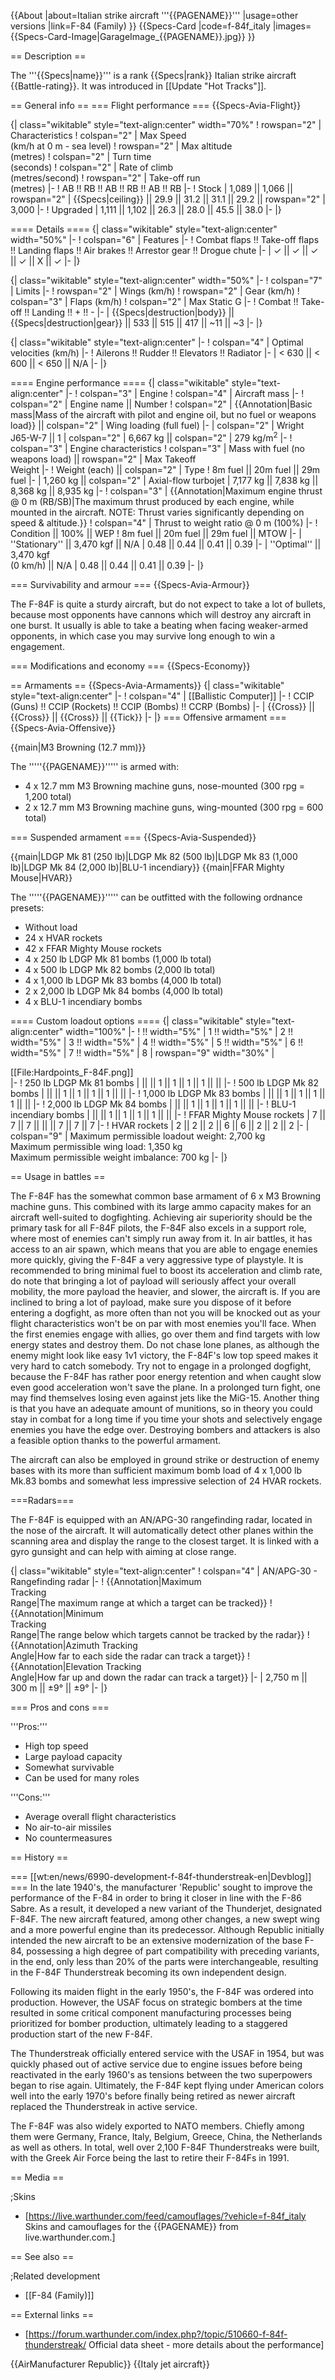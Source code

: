 {{About
|about=Italian strike aircraft '''{{PAGENAME}}'''
|usage=other versions
|link=F-84 (Family)
}}
{{Specs-Card
|code=f-84f_italy
|images={{Specs-Card-Image|GarageImage_{{PAGENAME}}.jpg}}
}}

== Description ==

<!-- ''In the description, the first part should be about the history of and the creation and combat usage of the aircraft, as well as its key features. In the second part, tell the reader about the aircraft in the game. Insert a screenshot of the vehicle, so that if the novice player does not remember the vehicle by name, he will immediately understand what kind of vehicle the article is talking about.'' -->

The '''{{Specs|name}}''' is a rank {{Specs|rank}} Italian strike aircraft {{Battle-rating}}. It was introduced in [[Update "Hot Tracks"]].

== General info ==
=== Flight performance ===
{{Specs-Avia-Flight}}

<!-- ''Describe how the aircraft behaves in the air. Speed, manoeuvrability, acceleration and allowable loads - these are the most important characteristics of the vehicle.'' -->

{| class="wikitable" style="text-align:center" width="70%"
! rowspan="2" | Characteristics
! colspan="2" | Max Speed<br>(km/h at 0 m - sea level)
! rowspan="2" | Max altitude<br>(metres)
! colspan="2" | Turn time<br>(seconds)
! colspan="2" | Rate of climb<br>(metres/second)
! rowspan="2" | Take-off run<br>(metres)
|-
! AB !! RB !! AB !! RB !! AB !! RB
|-
! Stock
| 1,089 || 1,066 || rowspan="2" | {{Specs|ceiling}} || 29.9 || 31.2 || 31.1 || 29.2 || rowspan="2" | 3,000
|-
! Upgraded
| 1,111 || 1,102 || 26.3 || 28.0 || 45.5 || 38.0
|-
|}

==== Details ====
{| class="wikitable" style="text-align:center" width="50%"
|-
! colspan="6" | Features
|-
! Combat flaps !! Take-off flaps !! Landing flaps !! Air brakes !! Arrestor gear !! Drogue chute
|-
| ✓ || ✓ || ✓ || ✓ || X || ✓ <!-- ✓ -->
|-
|}

{| class="wikitable" style="text-align:center" width="50%"
|-
! colspan="7" | Limits
|-
! rowspan="2" | Wings (km/h)
! rowspan="2" | Gear (km/h)
! colspan="3" | Flaps (km/h)
! colspan="2" | Max Static G
|-
! Combat !! Take-off !! Landing !! + !! -
|-
| {{Specs|destruction|body}} || {{Specs|destruction|gear}} || 533 || 515 || 417 || ~11 || ~3
|-
|}

{| class="wikitable" style="text-align:center"
|-
! colspan="4" | Optimal velocities (km/h)
|-
! Ailerons !! Rudder !! Elevators !! Radiator
|-
| < 630 || < 600 || < 650 || N/A
|-
|}

==== Engine performance ====
{| class="wikitable" style="text-align:center"
|-
! colspan="3" | Engine
! colspan="4" | Aircraft mass
|-
! colspan="2" | Engine name || Number
! colspan="2" | {{Annotation|Basic mass|Mass of the aircraft with pilot and engine oil, but no fuel or weapons load}} || colspan="2" | Wing loading (full fuel)
|-
| colspan="2" | Wright J65-W-7 || 1
| colspan="2" | 6,667 kg || colspan="2" | 279 kg/m<sup>2</sup>
|-
! colspan="3" | Engine characteristics
! colspan="3" | Mass with fuel (no weapons load) || rowspan="2" | Max Takeoff<br>Weight
|-
! Weight (each) || colspan="2" | Type
! 8m fuel || 20m fuel || 29m fuel
|-
| 1,260 kg || colspan="2" | Axial-flow turbojet
| 7,177 kg || 7,838 kg || 8,368 kg || 8,935 kg
|-
! colspan="3" | {{Annotation|Maximum engine thrust @ 0 m (RB/SB)|The maximum thrust produced by each engine, while mounted in the aircraft. NOTE: Thrust varies significantly depending on speed & altitude.}}
! colspan="4" | Thrust to weight ratio @ 0 m (100%)
|-
! Condition || 100% || WEP
! 8m fuel || 20m fuel || 29m fuel || MTOW
|-
| ''Stationary'' || 3,470 kgf || N/A
| 0.48 || 0.44 || 0.41 || 0.39
|-
| ''Optimal'' || 3,470 kgf<br>(0 km/h) || N/A
| 0.48 || 0.44 || 0.41 || 0.39
|-
|}

=== Survivability and armour ===
{{Specs-Avia-Armour}}

<!-- ''Examine the survivability of the aircraft. Note how vulnerable the structure is and how secure the pilot is, whether the fuel tanks are armoured, etc. Describe the armour, if there is any, and also mention the vulnerability of other critical aircraft systems.'' -->

The F-84F is quite a sturdy aircraft, but do not expect to take a lot of bullets, because most opponents have cannons which will destroy any aircraft in one burst. It usually is able to take a beating when facing weaker-armed opponents, in which case you may survive long enough to win a engagement.

=== Modifications and economy ===
{{Specs-Economy}}

== Armaments ==
{{Specs-Avia-Armaments}}
{| class="wikitable" style="text-align:center"
|-
! colspan="4" | [[Ballistic Computer]]
|-
! CCIP (Guns) !! CCIP (Rockets) !! CCIP (Bombs) !! CCRP (Bombs)
|-
| {{Cross}} || {{Cross}} || {{Cross}} || {{Tick}}
|-
|}
=== Offensive armament ===
{{Specs-Avia-Offensive}}

<!-- ''Describe the offensive armament of the aircraft, if any. Describe how effective the cannons and machine guns are in a battle, and also what belts or drums are better to use. If there is no offensive weaponry, delete this subsection.'' -->

{{main|M3 Browning (12.7 mm)}}

The '''''{{PAGENAME}}''''' is armed with:

- 4 x 12.7 mm M3 Browning machine guns, nose-mounted (300 rpg = 1,200 total)
- 2 x 12.7 mm M3 Browning machine guns, wing-mounted (300 rpg = 600 total)

=== Suspended armament ===
{{Specs-Avia-Suspended}}

<!-- ''Describe the aircraft's suspended armament: additional cannons under the wings, bombs, rockets and torpedoes. This section is especially important for bombers and attackers. If there is no suspended weaponry remove this subsection.'' -->

{{main|LDGP Mk 81 (250 lb)|LDGP Mk 82 (500 lb)|LDGP Mk 83 (1,000 lb)|LDGP Mk 84 (2,000 lb)|BLU-1 incendiary}}
{{main|FFAR Mighty Mouse|HVAR}}

The '''''{{PAGENAME}}''''' can be outfitted with the following ordnance presets:

- Without load
- 24 x HVAR rockets
- 42 x FFAR Mighty Mouse rockets
- 4 x 250 lb LDGP Mk 81 bombs (1,000 lb total)
- 4 x 500 lb LDGP Mk 82 bombs (2,000 lb total)
- 4 x 1,000 lb LDGP Mk 83 bombs (4,000 lb total)
- 2 x 2,000 lb LDGP Mk 84 bombs (4,000 lb total)
- 4 x BLU-1 incendiary bombs

==== Custom loadout options ====
{| class="wikitable" style="text-align:center" width="100%"
|-
! !! width="5%" | 1 !! width="5%" | 2 !! width="5%" | 3 !! width="5%" | 4 !! width="5%" | 5 !! width="5%" | 6 !! width="5%" | 7 !! width="5%" | 8
| rowspan="9" width="30%" | <div class="ttx-image">[[File:Hardpoints_F-84F.png]]</div>
|-
! 250 lb LDGP Mk 81 bombs
| || || 1 || 1 || 1 || 1 || ||
|-
! 500 lb LDGP Mk 82 bombs
| || || 1 || 1 || 1 || 1 || ||
|-
! 1,000 lb LDGP Mk 83 bombs
| || || 1 || 1 || 1 || 1 || ||
|-
! 2,000 lb LDGP Mk 84 bombs
| || || 1 || 1 || 1 || 1 || ||
|-
! BLU-1 incendiary bombs
| || || 1 || 1 || 1 || 1 || ||
|-
! FFAR Mighty Mouse rockets
| 7 || 7 || 7 || || || 7 || 7 || 7
|-
! HVAR rockets
| 2 || 2 || 2 || 6 || 6 || 2 || 2 || 2
|-
| colspan="9" | Maximum permissible loadout weight: 2,700 kg<br>Maximum permissible wing load: 1,350 kg<br>Maximum permissible weight imbalance: 700 kg
|-
|}

== Usage in battles ==

<!-- ''Describe the tactics of playing in the aircraft, the features of using aircraft in a team and advice on tactics. Refrain from creating a "guide" - do not impose a single point of view, but instead, give the reader food for thought. Examine the most dangerous enemies and give recommendations on fighting them. If necessary, note the specifics of the game in different modes (AB, RB, SB).'' -->

The F-84F has the somewhat common base armament of 6 x M3 Browning machine guns. This combined with its large ammo capacity makes for an aircraft well-suited to dogfighting. Achieving air superiority should be the primary task for all F-84F pilots, the F-84F also excels in a support role, where most of enemies can't simply run away from it. In air battles, it has access to an air spawn, which means that you are able to engage enemies more quickly, giving the F-84F a very aggressive type of playstyle. It is recommended to bring minimal fuel to boost its acceleration and climb rate, do note that bringing a lot of payload will seriously affect your overall mobility, the more payload the heavier, and slower, the aircraft is. If you are inclined to bring a lot of payload, make sure you dispose of it before entering a dogfight, as more often than not you will be knocked out as your flight characteristics won't be on par with most enemies you'll face. When the first enemies engage with allies, go over them and find targets with low energy states and destroy them. Do not chase lone planes, as although the enemy might look like easy 1v1 victory, the F-84F's low top speed makes it very hard to catch somebody. Try not to engage in a prolonged dogfight, because the F-84F has rather poor energy retention and when caught slow even good acceleration won't save the plane. In a prolonged turn fight, one may find themselves losing even against jets like the MiG-15. Another thing is that you have an adequate amount of munitions, so in theory you could stay in combat for a long time if you time your shots and selectively engage enemies you have the edge over. Destroying bombers and attackers is also a feasible option thanks to the powerful armament.

The aircraft can also be employed in ground strike or destruction of enemy bases with its more than sufficient maximum bomb load of 4 x 1,000 lb Mk.83 bombs and somewhat less impressive selection of 24 HVAR rockets.

===Radars===

<!--{{main|AN/APG-30}}-->

The F-84F is equipped with an AN/APG-30 rangefinding radar, located in the nose of the aircraft.
It will automatically detect other planes within the scanning area and display the range to the closest target. It is linked with a gyro gunsight and can help with aiming at close range.

{| class="wikitable" style="text-align:center"
! colspan="4" | AN/APG-30 - Rangefinding radar
|-
! {{Annotation|Maximum<br/>Tracking<br/>Range|The maximum range at which a target can be tracked}}
! {{Annotation|Minimum<br/>Tracking<br/>Range|The range below which targets cannot be tracked by the radar}}
! {{Annotation|Azimuth Tracking<br/>Angle|How far to each side the radar can track a target}}
! {{Annotation|Elevation Tracking<br/>Angle|How far up and down the radar can track a target}}
|-
| 2,750 m || 300 m || ±9° || ±9°
|-
|}

=== Pros and cons ===

<!-- ''Summarise and briefly evaluate the vehicle in terms of its characteristics and combat effectiveness. Mark its pros and cons in the bulleted list. Try not to use more than 6 points for each of the characteristics. Avoid using categorical definitions such as "bad", "good" and the like - use substitutions with softer forms such as "inadequate" and "effective".'' -->

'''Pros:'''

- High top speed
- Large payload capacity
- Somewhat survivable
- Can be used for many roles

'''Cons:'''

- Average overall flight characteristics
- No air-to-air missiles
- No countermeasures

== History ==

<!-- ''Describe the history of the creation and combat usage of the aircraft in more detail than in the introduction. If the historical reference turns out to be too long, take it to a separate article, taking a link to the article about the vehicle and adding a block "/History" (example: <nowiki>https://wiki.warthunder.com/(Vehicle-name)/History</nowiki>) and add a link to it here using the <code>main</code> template. Be sure to reference text and sources by using <code><nowiki><ref></ref></nowiki></code>, as well as adding them at the end of the article with <code><nowiki><references /></nowiki></code>. This section may also include the vehicle's dev blog entry (if applicable) and the in-game encyclopedia description (under <code><nowiki>=== In-game description ===</nowiki></code>, also if applicable).'' -->

=== [[wt:en/news/6990-development-f-84f-thunderstreak-en|Devblog]] ===
In the late 1940's, the manufacturer 'Republic' sought to improve the performance of the F-84 in order to bring it closer in line with the F-86 Sabre. As a result, it developed a new variant of the Thunderjet, designated F-84F. The new aircraft featured, among other changes, a new swept wing and a more powerful engine than its predecessor. Although Republic initially intended the new aircraft to be an extensive modernization of the base F-84, possessing a high degree of part compatibility with preceding variants, in the end, only less than 20% of the parts were interchangeable, resulting in the F-84F Thunderstreak becoming its own independent design.

Following its maiden flight in the early 1950's, the F-84F was ordered into production. However, the USAF focus on strategic bombers at the time resulted in some critical component manufacturing processes being prioritized for bomber production, ultimately leading to a staggered production start of the new F-84F.

The Thunderstreak officially entered service with the USAF in 1954, but was quickly phased out of active service due to engine issues before being reactivated in the early 1960's as tensions between the two superpowers began to rise again. Ultimately, the F-84F kept flying under American colors well into the early 1970's before finally being retired as newer aircraft replaced the Thunderstreak in active service.

The F-84F was also widely exported to NATO members. Chiefly among them were Germany, France, Italy, Belgium, Greece, China, the Netherlands as well as others. In total, well over 2,100 F-84F Thunderstreaks were built, with the Greek Air Force being the last to retire their F-84Fs in 1991.

== Media ==

<!-- ''Excellent additions to the article would be video guides, screenshots from the game, and photos.'' -->

;Skins

- [https://live.warthunder.com/feed/camouflages/?vehicle=f-84f_italy Skins and camouflages for the {{PAGENAME}} from live.warthunder.com.]

== See also ==

<!-- ''Links to the articles on the War Thunder Wiki that you think will be useful for the reader, for example:''
* ''reference to the series of the aircraft;''
* ''links to approximate analogues of other nations and research trees.'' -->

;Related development

- [[F-84 (Family)]]

== External links ==

<!-- ''Paste links to sources and external resources, such as:''
* ''topic on the official game forum;''
* ''other literature.'' -->

- [https://forum.warthunder.com/index.php?/topic/510660-f-84f-thunderstreak/ Official data sheet - more details about the performance]

{{AirManufacturer Republic}}
{{Italy jet aircraft}}
